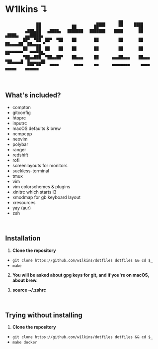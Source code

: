 # W1lkins ↴

```
              ▄▄                         ▄▄▄▄      ██     ▄▄▄▄                         
              ██              ██        ██▀▀▀      ▀▀     ▀▀██                         
         ▄███▄██   ▄████▄   ███████   ███████    ████       ██       ▄████▄   ▄▄█████▄ 
        ██▀  ▀██  ██▀  ▀██    ██        ██         ██       ██      ██▄▄▄▄██  ██▄▄▄▄ ▀ 
        ██    ██  ██    ██    ██        ██         ██       ██      ██▀▀▀▀▀▀   ▀▀▀▀██▄ 
        ▀██▄▄███  ▀██▄▄██▀    ██▄▄▄     ██      ▄▄▄██▄▄▄    ██▄▄▄   ▀██▄▄▄▄█  █▄▄▄▄▄██ 
          ▀▀▀ ▀▀    ▀▀▀▀       ▀▀▀▀     ▀▀      ▀▀▀▀▀▀▀▀     ▀▀▀▀     ▀▀▀▀▀    ▀▀▀▀▀▀  
```
<br>

## What's included?

- compton
- gitconfig
- htoprc
- inputrc
- macOS defaults & brew
- ncmpcpp
- neovim
- polybar
- ranger
- redshift
- rofi
- screenlayouts for monitors
- suckless-terminal
- tmux
- vim
- vim colorschemes & plugins
- xinitrc which starts i3
- xmodmap for gb keyboard layout
- xresources
- yay (aur)
- zsh

<br>

## Installation

1. **Clone the repository**

- `git clone https://github.com/w1lkins/dotfiles dotfiles && cd $_`
- `make`

2. **You will be asked about gpg keys for git, and if you're on macOS, about brew.**

3. **source ~/.zshrc**

<br>

## Trying without installing

1. **Clone the repository**

- `git clone https://github.com/w1lkins/dotfiles dotfiles && cd $_`
- `make docker`


